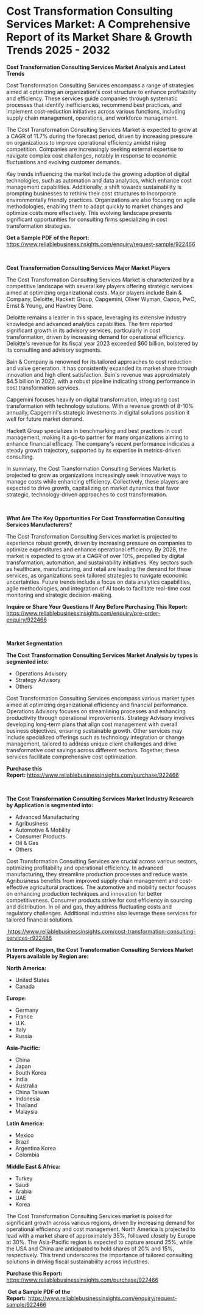 <p><h1>Cost Transformation Consulting Services Market: A Comprehensive Report of its Market Share & Growth Trends 2025 - 2032</h1></p><p><strong>Cost Transformation Consulting Services Market Analysis and Latest Trends</strong></p>
<p><p>Cost Transformation Consulting Services encompass a range of strategies aimed at optimizing an organization's cost structure to enhance profitability and efficiency. These services guide companies through systematic processes that identify inefficiencies, recommend best practices, and implement cost-reduction initiatives across various functions, including supply chain management, operations, and workforce management. </p><p>The Cost Transformation Consulting Services Market is expected to grow at a CAGR of 11.7% during the forecast period, driven by increasing pressure on organizations to improve operational efficiency amidst rising competition. Companies are increasingly seeking external expertise to navigate complex cost challenges, notably in response to economic fluctuations and evolving customer demands. </p><p>Key trends influencing the market include the growing adoption of digital technologies, such as automation and data analytics, which enhance cost management capabilities. Additionally, a shift towards sustainability is prompting businesses to rethink their cost structures to incorporate environmentally friendly practices. Organizations are also focusing on agile methodologies, enabling them to adapt quickly to market changes and optimize costs more effectively. This evolving landscape presents significant opportunities for consulting firms specializing in cost transformation strategies.</p></p>
<p><strong>Get a Sample PDF of the Report:&nbsp;</strong> <a href="https://www.reliablebusinessinsights.com/enquiry/request-sample/922466?utm_campaign=3208&utm_medium=2&utm_source=Github&utm_content=ia&utm_term=18042025&utm_id=cost-transformation-consulting-services">https://www.reliablebusinessinsights.com/enquiry/request-sample/922466</a></p>
<p>&nbsp;</p>
<p><strong>Cost Transformation Consulting Services Major Market Players</strong></p>
<p><p>The Cost Transformation Consulting Services Market is characterized by a competitive landscape with several key players offering strategic services aimed at optimizing organizational costs. Major players include Bain & Company, Deloitte, Hackett Group, Capgemini, Oliver Wyman, Capco, PwC, Ernst & Young, and Hawtrey Dene.</p><p>Deloitte remains a leader in this space, leveraging its extensive industry knowledge and advanced analytics capabilities. The firm reported significant growth in its advisory services, particularly in cost transformation, driven by increasing demand for operational efficiency. Deloitte's revenue for its fiscal year 2023 exceeded $60 billion, bolstered by its consulting and advisory segments.</p><p>Bain & Company is renowned for its tailored approaches to cost reduction and value generation. It has consistently expanded its market share through innovation and high client satisfaction. Bain's revenue was approximately $4.5 billion in 2022, with a robust pipeline indicating strong performance in cost transformation services.</p><p>Capgemini focuses heavily on digital transformation, integrating cost transformation with technology solutions. With a revenue growth of 8-10% annually, Capgemini's strategic investments in digital solutions position it well for future market demand.</p><p>Hackett Group specializes in benchmarking and best practices in cost management, making it a go-to partner for many organizations aiming to enhance financial efficacy. The company's recent performance indicates a steady growth trajectory, supported by its expertise in metrics-driven consulting.</p><p>In summary, the Cost Transformation Consulting Services Market is projected to grow as organizations increasingly seek innovative ways to manage costs while enhancing efficiency. Collectively, these players are expected to drive growth, capitalizing on market dynamics that favor strategic, technology-driven approaches to cost transformation.</p></p>
<p>&nbsp;</p>
<p><strong>What Are The Key Opportunities For Cost Transformation Consulting Services Manufacturers?</strong></p>
<p><p>The Cost Transformation Consulting Services market is projected to experience robust growth, driven by increasing pressure on companies to optimize expenditures and enhance operational efficiency. By 2028, the market is expected to grow at a CAGR of over 10%, propelled by digital transformation, automation, and sustainability initiatives. Key sectors such as healthcare, manufacturing, and retail are leading the demand for these services, as organizations seek tailored strategies to navigate economic uncertainties. Future trends include a focus on data analytics capabilities, agile methodologies, and integration of AI tools to facilitate real-time cost monitoring and strategic decision-making.</p></p>
<p><strong>Inquire or Share Your Questions If Any Before Purchasing This Report:</strong> <a href="https://www.reliablebusinessinsights.com/enquiry/pre-order-enquiry/922466?utm_campaign=3208&utm_medium=2&utm_source=Github&utm_content=ia&utm_term=18042025&utm_id=cost-transformation-consulting-services">https://www.reliablebusinessinsights.com/enquiry/pre-order-enquiry/922466</a></p>
<p>&nbsp;</p>
<p><strong>Market Segmentation</strong></p>
<p><strong>The Cost Transformation Consulting Services Market Analysis by types is segmented into:</strong></p>
<p><ul><li>Operations Advisory</li><li>Strategy Advisory</li><li>Others</li></ul></p>
<p><p>Cost Transformation Consulting Services encompass various market types aimed at optimizing organizational efficiency and financial performance. Operations Advisory focuses on streamlining processes and enhancing productivity through operational improvements. Strategy Advisory involves developing long-term plans that align cost management with overall business objectives, ensuring sustainable growth. Other services may include specialized offerings such as technology integration or change management, tailored to address unique client challenges and drive transformative cost savings across different sectors. Together, these services facilitate comprehensive cost optimization.</p></p>
<p><strong>Purchase this Report:&nbsp;</strong><a href="https://www.reliablebusinessinsights.com/purchase/922466?utm_campaign=3208&utm_medium=2&utm_source=Github&utm_content=ia&utm_term=18042025&utm_id=cost-transformation-consulting-services">https://www.reliablebusinessinsights.com/purchase/922466</a></p>
<p>&nbsp;</p>
<p><strong>The Cost Transformation Consulting Services Market Industry Research by Application is segmented into:</strong></p>
<p><ul><li>Advanced Manufacturing</li><li>Agribusiness</li><li>Automotive & Mobility</li><li>Consumer Products</li><li>Oil & Gas</li><li>Others</li></ul></p>
<p><p>Cost Transformation Consulting Services are crucial across various sectors, optimizing profitability and operational efficiency. In advanced manufacturing, they streamline production processes and reduce waste. Agribusiness benefits from improved supply chain management and cost-effective agricultural practices. The automotive and mobility sector focuses on enhancing production techniques and innovation for better competitiveness. Consumer products strive for cost efficiency in sourcing and distribution. In oil and gas, they address fluctuating costs and regulatory challenges. Additional industries also leverage these services for tailored financial solutions.</p></p>
<p><a href="https://www.reliablebusinessinsights.com/cost-transformation-consulting-services-r922466?utm_campaign=3208&utm_medium=2&utm_source=Github&utm_content=ia&utm_term=18042025&utm_id=cost-transformation-consulting-services">&nbsp;https://www.reliablebusinessinsights.com/cost-transformation-consulting-services-r922466</a></p>
<p><strong>In terms of Region, the Cost Transformation Consulting Services Market Players available by Region are:</strong></p>
<p>
    <p> <strong> North America: </strong>
        <ul>
            <li>United States</li>
            <li>Canada</li>
        </ul>
        </p> 
    <p> <strong> Europe: </strong>
        <ul>
            <li>Germany</li>
            <li>France</li>
            <li>U.K.</li>
            <li>Italy</li>
            <li>Russia</li>
        </ul>
        </p> 
    <p> <strong> Asia-Pacific: </strong>
        <ul>
            <li>China</li>
            <li>Japan</li>
            <li>South Korea</li>
            <li>India</li>
            <li>Australia</li>
            <li>China Taiwan</li>
            <li>Indonesia</li>
            <li>Thailand</li>
            <li>Malaysia</li>
        </ul>
        </p> 
    <p> <strong> Latin America: </strong>
        <ul>
            <li>Mexico</li>
            <li>Brazil</li>
            <li>Argentina Korea</li>
            <li>Colombia</li>
        </ul>
        </p> 
    <p> <strong> Middle East & Africa: </strong>
        <ul>
            <li>Turkey</li>
            <li>Saudi</li>
            <li>Arabia</li>
            <li>UAE</li>
            <li>Korea</li>
        </ul>
    </p>
    </p>
<p><p>The Cost Transformation Consulting Services market is poised for significant growth across various regions, driven by increasing demand for operational efficiency and cost management. North America is projected to lead with a market share of approximately 35%, followed closely by Europe at 30%. The Asia-Pacific region is expected to capture around 25%, while the USA and China are anticipated to hold shares of 20% and 15%, respectively. This trend underscores the importance of tailored consulting solutions in driving fiscal sustainability across industries.</p></p>
<p><strong>Purchase this Report: </strong><a href="https://www.reliablebusinessinsights.com/purchase/922466?utm_campaign=3208&utm_medium=2&utm_source=Github&utm_content=ia&utm_term=18042025&utm_id=cost-transformation-consulting-services">https://www.reliablebusinessinsights.com/purchase/922466</a></p>
<p>&nbsp;<strong>Get a Sample PDF of the Report:&nbsp;&nbsp;</strong><a href="https://www.reliablebusinessinsights.com/enquiry/request-sample/922466?utm_campaign=3208&utm_medium=2&utm_source=Github&utm_content=ia&utm_term=18042025&utm_id=cost-transformation-consulting-services">https://www.reliablebusinessinsights.com/enquiry/request-sample/922466</a></p>
<p><strong></strong></p>
<p><p></p><p></p><p></p></p>